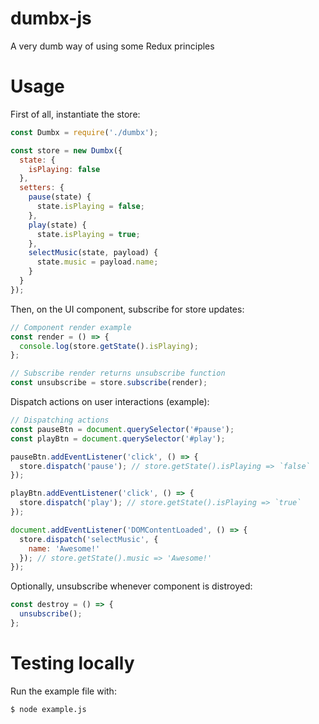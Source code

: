 # dumbx-js
A very dumb way of using some Redux principles

# Usage

First of all, instantiate the store:

```js
const Dumbx = require('./dumbx');

const store = new Dumbx({
  state: {
    isPlaying: false
  },
  setters: {
    pause(state) {
      state.isPlaying = false;
    },
    play(state) {
      state.isPlaying = true;
    },
    selectMusic(state, payload) {
      state.music = payload.name;
    }
  }
});
```

Then, on the UI component, subscribe for store updates:

```js
// Component render example
const render = () => {
  console.log(store.getState().isPlaying);
};

// Subscribe render returns unsubscribe function
const unsubscribe = store.subscribe(render);
```

Dispatch actions on user interactions (example):

```js
// Dispatching actions
const pauseBtn = document.querySelector('#pause');
const playBtn = document.querySelector('#play');

pauseBtn.addEventListener('click', () => {
  store.dispatch('pause'); // store.getState().isPlaying => `false`
});

playBtn.addEventListener('click', () => {
  store.dispatch('play'); // store.getState().isPlaying => `true`
});

document.addEventListener('DOMContentLoaded', () => {
  store.dispatch('selectMusic', {
    name: 'Awesome!'
  }); // store.getState().music => 'Awesome!'
});
```

Optionally, unsubscribe whenever component is distroyed:

```js
const destroy = () => {
  unsubscribe();
};
```

# Testing locally

Run the example file with:

```
$ node example.js
```
